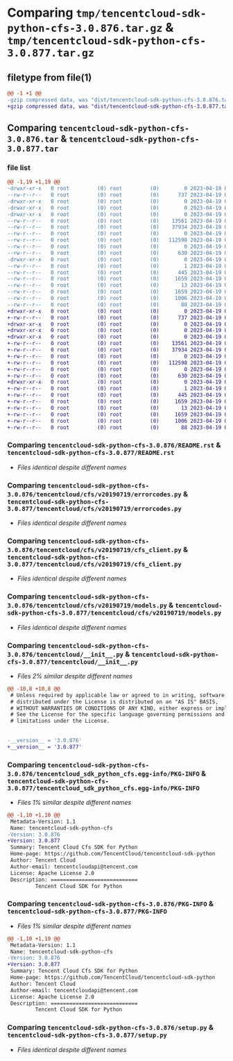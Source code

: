 # Comparing `tmp/tencentcloud-sdk-python-cfs-3.0.876.tar.gz` & `tmp/tencentcloud-sdk-python-cfs-3.0.877.tar.gz`

## filetype from file(1)

```diff
@@ -1 +1 @@
-gzip compressed data, was "dist/tencentcloud-sdk-python-cfs-3.0.876.tar", last modified: Wed Apr 19 00:20:43 2023, max compression
+gzip compressed data, was "dist/tencentcloud-sdk-python-cfs-3.0.877.tar", last modified: Wed Apr 19 09:09:03 2023, max compression
```

## Comparing `tencentcloud-sdk-python-cfs-3.0.876.tar` & `tencentcloud-sdk-python-cfs-3.0.877.tar`

### file list

```diff
@@ -1,19 +1,19 @@
-drwxr-xr-x   0 root         (0) root         (0)        0 2023-04-19 00:20:43.000000 tencentcloud-sdk-python-cfs-3.0.876/
--rw-r--r--   0 root         (0) root         (0)      737 2023-04-19 00:20:43.000000 tencentcloud-sdk-python-cfs-3.0.876/README.rst
-drwxr-xr-x   0 root         (0) root         (0)        0 2023-04-19 00:20:43.000000 tencentcloud-sdk-python-cfs-3.0.876/tencentcloud/
-drwxr-xr-x   0 root         (0) root         (0)        0 2023-04-19 00:20:43.000000 tencentcloud-sdk-python-cfs-3.0.876/tencentcloud/cfs/
-drwxr-xr-x   0 root         (0) root         (0)        0 2023-04-19 00:20:43.000000 tencentcloud-sdk-python-cfs-3.0.876/tencentcloud/cfs/v20190719/
--rw-r--r--   0 root         (0) root         (0)    13561 2023-04-19 00:20:43.000000 tencentcloud-sdk-python-cfs-3.0.876/tencentcloud/cfs/v20190719/errorcodes.py
--rw-r--r--   0 root         (0) root         (0)    37934 2023-04-19 00:20:43.000000 tencentcloud-sdk-python-cfs-3.0.876/tencentcloud/cfs/v20190719/cfs_client.py
--rw-r--r--   0 root         (0) root         (0)        0 2023-04-19 00:20:43.000000 tencentcloud-sdk-python-cfs-3.0.876/tencentcloud/cfs/v20190719/__init__.py
--rw-r--r--   0 root         (0) root         (0)   112598 2023-04-19 00:20:43.000000 tencentcloud-sdk-python-cfs-3.0.876/tencentcloud/cfs/v20190719/models.py
--rw-r--r--   0 root         (0) root         (0)        0 2023-04-19 00:20:43.000000 tencentcloud-sdk-python-cfs-3.0.876/tencentcloud/cfs/__init__.py
--rw-r--r--   0 root         (0) root         (0)      630 2023-04-19 00:20:43.000000 tencentcloud-sdk-python-cfs-3.0.876/tencentcloud/__init__.py
-drwxr-xr-x   0 root         (0) root         (0)        0 2023-04-19 00:20:43.000000 tencentcloud-sdk-python-cfs-3.0.876/tencentcloud_sdk_python_cfs.egg-info/
--rw-r--r--   0 root         (0) root         (0)        1 2023-04-19 00:20:43.000000 tencentcloud-sdk-python-cfs-3.0.876/tencentcloud_sdk_python_cfs.egg-info/dependency_links.txt
--rw-r--r--   0 root         (0) root         (0)      445 2023-04-19 00:20:43.000000 tencentcloud-sdk-python-cfs-3.0.876/tencentcloud_sdk_python_cfs.egg-info/SOURCES.txt
--rw-r--r--   0 root         (0) root         (0)     1659 2023-04-19 00:20:43.000000 tencentcloud-sdk-python-cfs-3.0.876/tencentcloud_sdk_python_cfs.egg-info/PKG-INFO
--rw-r--r--   0 root         (0) root         (0)       13 2023-04-19 00:20:43.000000 tencentcloud-sdk-python-cfs-3.0.876/tencentcloud_sdk_python_cfs.egg-info/top_level.txt
--rw-r--r--   0 root         (0) root         (0)     1659 2023-04-19 00:20:43.000000 tencentcloud-sdk-python-cfs-3.0.876/PKG-INFO
--rw-r--r--   0 root         (0) root         (0)     1006 2023-04-19 00:20:43.000000 tencentcloud-sdk-python-cfs-3.0.876/setup.py
--rw-r--r--   0 root         (0) root         (0)       88 2023-04-19 00:20:43.000000 tencentcloud-sdk-python-cfs-3.0.876/setup.cfg
+drwxr-xr-x   0 root         (0) root         (0)        0 2023-04-19 09:09:03.000000 tencentcloud-sdk-python-cfs-3.0.877/
+-rw-r--r--   0 root         (0) root         (0)      737 2023-04-19 09:09:03.000000 tencentcloud-sdk-python-cfs-3.0.877/README.rst
+drwxr-xr-x   0 root         (0) root         (0)        0 2023-04-19 09:09:03.000000 tencentcloud-sdk-python-cfs-3.0.877/tencentcloud/
+drwxr-xr-x   0 root         (0) root         (0)        0 2023-04-19 09:09:03.000000 tencentcloud-sdk-python-cfs-3.0.877/tencentcloud/cfs/
+drwxr-xr-x   0 root         (0) root         (0)        0 2023-04-19 09:09:03.000000 tencentcloud-sdk-python-cfs-3.0.877/tencentcloud/cfs/v20190719/
+-rw-r--r--   0 root         (0) root         (0)    13561 2023-04-19 09:09:03.000000 tencentcloud-sdk-python-cfs-3.0.877/tencentcloud/cfs/v20190719/errorcodes.py
+-rw-r--r--   0 root         (0) root         (0)    37934 2023-04-19 09:09:03.000000 tencentcloud-sdk-python-cfs-3.0.877/tencentcloud/cfs/v20190719/cfs_client.py
+-rw-r--r--   0 root         (0) root         (0)        0 2023-04-19 09:09:03.000000 tencentcloud-sdk-python-cfs-3.0.877/tencentcloud/cfs/v20190719/__init__.py
+-rw-r--r--   0 root         (0) root         (0)   112598 2023-04-19 09:09:03.000000 tencentcloud-sdk-python-cfs-3.0.877/tencentcloud/cfs/v20190719/models.py
+-rw-r--r--   0 root         (0) root         (0)        0 2023-04-19 09:09:03.000000 tencentcloud-sdk-python-cfs-3.0.877/tencentcloud/cfs/__init__.py
+-rw-r--r--   0 root         (0) root         (0)      630 2023-04-19 09:09:03.000000 tencentcloud-sdk-python-cfs-3.0.877/tencentcloud/__init__.py
+drwxr-xr-x   0 root         (0) root         (0)        0 2023-04-19 09:09:03.000000 tencentcloud-sdk-python-cfs-3.0.877/tencentcloud_sdk_python_cfs.egg-info/
+-rw-r--r--   0 root         (0) root         (0)        1 2023-04-19 09:09:03.000000 tencentcloud-sdk-python-cfs-3.0.877/tencentcloud_sdk_python_cfs.egg-info/dependency_links.txt
+-rw-r--r--   0 root         (0) root         (0)      445 2023-04-19 09:09:03.000000 tencentcloud-sdk-python-cfs-3.0.877/tencentcloud_sdk_python_cfs.egg-info/SOURCES.txt
+-rw-r--r--   0 root         (0) root         (0)     1659 2023-04-19 09:09:03.000000 tencentcloud-sdk-python-cfs-3.0.877/tencentcloud_sdk_python_cfs.egg-info/PKG-INFO
+-rw-r--r--   0 root         (0) root         (0)       13 2023-04-19 09:09:03.000000 tencentcloud-sdk-python-cfs-3.0.877/tencentcloud_sdk_python_cfs.egg-info/top_level.txt
+-rw-r--r--   0 root         (0) root         (0)     1659 2023-04-19 09:09:03.000000 tencentcloud-sdk-python-cfs-3.0.877/PKG-INFO
+-rw-r--r--   0 root         (0) root         (0)     1006 2023-04-19 09:09:03.000000 tencentcloud-sdk-python-cfs-3.0.877/setup.py
+-rw-r--r--   0 root         (0) root         (0)       88 2023-04-19 09:09:03.000000 tencentcloud-sdk-python-cfs-3.0.877/setup.cfg
```

### Comparing `tencentcloud-sdk-python-cfs-3.0.876/README.rst` & `tencentcloud-sdk-python-cfs-3.0.877/README.rst`

 * *Files identical despite different names*

### Comparing `tencentcloud-sdk-python-cfs-3.0.876/tencentcloud/cfs/v20190719/errorcodes.py` & `tencentcloud-sdk-python-cfs-3.0.877/tencentcloud/cfs/v20190719/errorcodes.py`

 * *Files identical despite different names*

### Comparing `tencentcloud-sdk-python-cfs-3.0.876/tencentcloud/cfs/v20190719/cfs_client.py` & `tencentcloud-sdk-python-cfs-3.0.877/tencentcloud/cfs/v20190719/cfs_client.py`

 * *Files identical despite different names*

### Comparing `tencentcloud-sdk-python-cfs-3.0.876/tencentcloud/cfs/v20190719/models.py` & `tencentcloud-sdk-python-cfs-3.0.877/tencentcloud/cfs/v20190719/models.py`

 * *Files identical despite different names*

### Comparing `tencentcloud-sdk-python-cfs-3.0.876/tencentcloud/__init__.py` & `tencentcloud-sdk-python-cfs-3.0.877/tencentcloud/__init__.py`

 * *Files 2% similar despite different names*

```diff
@@ -10,8 +10,8 @@
 # Unless required by applicable law or agreed to in writing, software
 # distributed under the License is distributed on an "AS IS" BASIS,
 # WITHOUT WARRANTIES OR CONDITIONS OF ANY KIND, either express or implied.
 # See the License for the specific language governing permissions and
 # limitations under the License.
 
 
-__version__ = '3.0.876'
+__version__ = '3.0.877'
```

### Comparing `tencentcloud-sdk-python-cfs-3.0.876/tencentcloud_sdk_python_cfs.egg-info/PKG-INFO` & `tencentcloud-sdk-python-cfs-3.0.877/tencentcloud_sdk_python_cfs.egg-info/PKG-INFO`

 * *Files 1% similar despite different names*

```diff
@@ -1,10 +1,10 @@
 Metadata-Version: 1.1
 Name: tencentcloud-sdk-python-cfs
-Version: 3.0.876
+Version: 3.0.877
 Summary: Tencent Cloud Cfs SDK for Python
 Home-page: https://github.com/TencentCloud/tencentcloud-sdk-python
 Author: Tencent Cloud
 Author-email: tencentcloudapi@tencent.com
 License: Apache License 2.0
 Description: ============================
         Tencent Cloud SDK for Python
```

### Comparing `tencentcloud-sdk-python-cfs-3.0.876/PKG-INFO` & `tencentcloud-sdk-python-cfs-3.0.877/PKG-INFO`

 * *Files 1% similar despite different names*

```diff
@@ -1,10 +1,10 @@
 Metadata-Version: 1.1
 Name: tencentcloud-sdk-python-cfs
-Version: 3.0.876
+Version: 3.0.877
 Summary: Tencent Cloud Cfs SDK for Python
 Home-page: https://github.com/TencentCloud/tencentcloud-sdk-python
 Author: Tencent Cloud
 Author-email: tencentcloudapi@tencent.com
 License: Apache License 2.0
 Description: ============================
         Tencent Cloud SDK for Python
```

### Comparing `tencentcloud-sdk-python-cfs-3.0.876/setup.py` & `tencentcloud-sdk-python-cfs-3.0.877/setup.py`

 * *Files identical despite different names*

